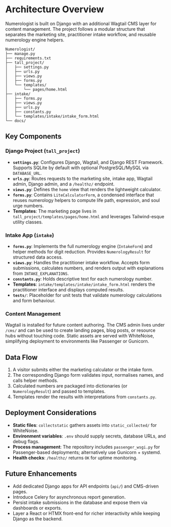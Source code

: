 # Architecture Overview

Numerologist is built on Django with an additional Wagtail CMS layer for content management. The project follows a modular structure that separates the marketing site, practitioner intake workflow, and reusable numerology engine helpers.

```
Numerologist/
├── manage.py
├── requirements.txt
├── tall_project/
│   ├── settings.py
│   ├── urls.py
│   ├── views.py
│   ├── forms.py
│   └── templates/
│       └── pages/home.html
├── intake/
│   ├── forms.py
│   ├── views.py
│   ├── urls.py
│   ├── constants.py
│   └── templates/intake/intake_form.html
└── docs/
```

## Key Components

### Django Project (`tall_project`)
- **`settings.py`**: Configures Django, Wagtail, and Django REST Framework. Supports SQLite by default with optional PostgreSQL/MySQL via `DATABASE_URL`.
- **`urls.py`**: Routes requests to the marketing site, intake app, Wagtail admin, Django admin, and a `/healthz/` endpoint.
- **`views.py`**: Defines the `home` view that renders the lightweight calculator.
- **`forms.py`**: Contains `LiteCalculatorForm`, a condensed interface that reuses numerology helpers to compute life path, expression, and soul urge numbers.
- **Templates**: The marketing page lives in `tall_project/templates/pages/home.html` and leverages Tailwind-esque utility classes.

### Intake App (`intake`)
- **`forms.py`**: Implements the full numerology engine (`IntakeForm`) and helper methods for digit reduction. Provides `NumerologyResult` for structured data access.
- **`views.py`**: Handles the practitioner intake workflow. Accepts form submissions, calculates numbers, and renders output with explanations from `INTAKE_EXPLANATIONS`.
- **`constants.py`**: Holds descriptive text for each numerology number.
- **Templates**: `intake/templates/intake/intake_form.html` renders the practitioner interface and displays computed results.
- **`tests/`**: Placeholder for unit tests that validate numerology calculations and form behaviour.

### Content Management

Wagtail is installed for future content authoring. The CMS admin lives under `/cms/` and can be used to create landing pages, blog posts, or resource hubs without touching code. Static assets are served with WhiteNoise, simplifying deployment to environments like Passenger or Gunicorn.

## Data Flow

1. A visitor submits either the marketing calculator or the intake form.
2. The corresponding Django form validates input, normalises names, and calls helper methods.
3. Calculated numbers are packaged into dictionaries (or `NumerologyResult`) and passed to templates.
4. Templates render the results with interpretations from `constants.py`.

## Deployment Considerations

- **Static files**: `collectstatic` gathers assets into `static_collected/` for WhiteNoise.
- **Environment variables**: `.env` should supply secrets, database URLs, and debug flags.
- **Process management**: The repository includes `passenger_wsgi.py` for Passenger-based deployments; alternatively use Gunicorn + systemd.
- **Health checks**: `/healthz/` returns `OK` for uptime monitoring.

## Future Enhancements

- Add dedicated Django apps for API endpoints (`api/`) and CMS-driven pages.
- Introduce Celery for asynchronous report generation.
- Persist intake submissions in the database and expose them via dashboards or exports.
- Layer a React or HTMX front-end for richer interactivity while keeping Django as the backend.
